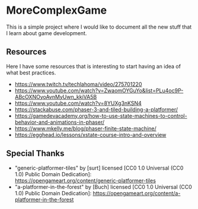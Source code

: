 # MoreComplexGame

This is a simple project where I would like to document all the new stuff that I learn about game development.

## Resources

Here I have some resources that is interesting to start having an idea of what best practices.

* https://www.twitch.tv/techlahoma/video/275701220 
* https://www.youtube.com/watch?v=ZwaomOYGuYo&list=PLu4oc9P-ABcOXNOyoAvnMyUwn_kkiVA5B
* https://www.youtube.com/watch?v=8YUXg3nKSN4 
* https://stackabuse.com/phaser-3-and-tiled-building-a-platformer/
* https://gamedevacademy.org/how-to-use-state-machines-to-control-behavior-and-animations-in-phaser/
* https://www.mkelly.me/blog/phaser-finite-state-machine/
* https://egghead.io/lessons/xstate-course-intro-and-overview

## Special Thanks 

* "generic-platformer-tiles" by [surt] licensed [CC0 1.0 Universal (CC0 1.0) Public Domain Dedication]: https://opengameart.org/content/generic-platformer-tiles
* "a-platformer-in-the-forest" by [Buch] licensed [CC0 1.0 Universal (CC0 1.0) Public Domain Dedication]: https://opengameart.org/content/a-platformer-in-the-forest
